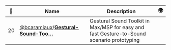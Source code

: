 |:star2: | Name | Description | 🌍|
|---|---|---|---|
|20|[@bcaramiaux](https://github.com/bcaramiaux)/[**Gestural-Sound-Too…**](https://github.com/bcaramiaux/Gestural-Sound-Toolkit)|Gestural Sound Toolkit in Max/MSP for easy and fast Gesture-to-Sound scenario prototyping||

